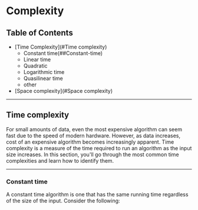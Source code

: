 # Complexity
## Table of Contents
* [Time Complexity](#Time complexity)
    * Constant time(##Constant-time)
    * Linear time
    * Quadratic 
    * Logarithmic time
    * Quasilinear time
    * other
* [Space complexity](#Space complexity)

***

## Time complexity  
For small amounts of data, even the most expensive algorithm can seem fast due to the speed of modern hardware. However, as data increases, cost of an expensive algorithm becomes increasingly apparent. Time complexity is a measure of the time required to run an algorithm as the input size increases. In this section, you'll go through the most common time complexities and learn how to identify them.

***

### Constant time
A constant time algorithm is one that has the same running time regardless of the size of the input. Consider the following:


